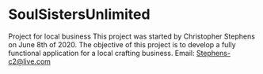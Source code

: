 # SoulSistersUnlimited
Project for local business
This project was started by Christopher Stephens on June 8th of 2020.
The objective of this project is to develop a fully functional application for a local crafting business. 
Email: Stephens-c2@live.com 
